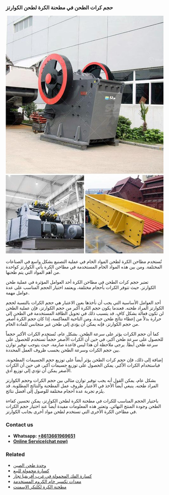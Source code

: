 <h3>حجم كرات الطحن في مطحنة الكرة لطحن الكوارتز</h3><img src='1701850837.jpg' alt=''><p>تُستخدم مطاحن الكرة لطحن المواد الخام في عملية التصنيع بشكل واسع في الصناعات المختلفة. ومن بين هذه المواد الخام المستخدمة في مطاحن الكرة يأتي الكوارتز كواحدة من أهم المواد التي يتم طحنها.</p><p>تعتبر حجم كرات الطحن في مطاحن الكرة أحد العوامل المؤثرة في عملية طحن الكوارتز. حيث تتوفر الكرات بأحجام مختلفة، ويعتمد اختيار الحجم المناسب على عدة عوامل مهمة.</p><p>أحد العوامل الأساسية التي يجب أن نأخذها بعين الاعتبار هي حجم الكرات بالنسبة لحجم الكوارتز المراد طحنه. فعندما يكون حجم الكرة أكبر من حجم الكوارتز، فإن عملية الطحن لن تكون فعالة بشكل كافٍ. قد يتسبب ذلك في تحويل الطاقة المستخدمة في الطحن إلى حرارة بدلاً من إعطاء نتائج طحن جيدة. ومن الناحية المعاكسة، إذا كان حجم الكرة أصغر من حجم الكوارتز، فإنه يمكن أن يؤدي إلى طحن غير متجانس للمادة الخام.</p><p>كما أن حجم الكرات يؤثر على سرعة الطحن. بشكل عام، تُستخدم الكرات الأكبر حجماً للحصول على سرعة طحن أكبر، في حين أن الكرات الأصغر حجماً تستخدم للحصول على سرعة طحن أبطأ. يرجى ملاحظة أن هذا ليس قاعدة صارمة، حيث يتوجب توفير توازن بين حجم الكرات وسرعة الطحن بحسب ظروف العمل المحددة.</p><p>إضافة إلى ذلك، فإن حجم كرات الطحن يؤثر أيضاً على توزيع حجم الجسيمات المطحونة. فباستخدام الكرات الأكبر، يمكن الحصول على توزيع جسيمات أكبر، في حين أن الكرات الأصغر يمكن أن تؤدي إلى توزيع أدق.</p><p>بشكل عام، يمكن القول أنه يجب توفير توازن مثالي بين حجم الكرات وحجم الكوارتز المراد طحنه. ينبغي أيضاً الأخذ في الاعتبار ظروف عمل المطحنة والنتائج المطلوبة. قد يلزم تجربة عدة أحجام مختلفة للوصول إلى أفضل نتائج.</p><p>باختيار الحجم المناسب للكرات في مطحنة الكرة لطحن الكوارتز، يمكن تحسين كفاءة الطحن وجودة المنتج النهائي. وتعتبر هذه المعلومات مفيدة أيضاً عند اختيار حجم الكرات في مطاحن الكرة الأخرى التي تستخدم لطحن مواد أخرى بجانب الكوارتز.</p><h3>Contact us</h3><ul><li><strong>Whatsapp:&nbsp;<a href="https://wa.me/8613661969651">+8613661969651</a></strong></li><li><a href="https://swt.shibang-china.com/?git&amp;zhl&amp;حجم كرات الطحن في مطحنة الكرة لطحن الكوارتز"><strong>Online Service(chat now)</strong></a></li></ul><h3>Related</h3><ul><li><a href='وحدة طحن الصين.md'>وحدة طحن الصين</a></li><li><a href='كسارة محمولة للبيع.md'>كسارة محمولة للبيع</a></li><li><a href='كسارة الفك المحمولة في غرب أفريقيا تجار.md'>كسارة الفك المحمولة في غرب أفريقيا تجار</a></li><li><a href='معدات تكسير خام الكروم المستخدمة.md'>معدات تكسير خام الكروم المستخدمة</a></li><li><a href='مطحنة الكرة لكلنكر الإسمنت.md'>مطحنة الكرة لكلنكر الإسمنت</a></li></ul>